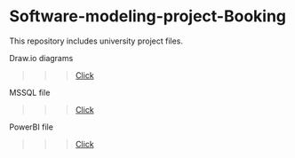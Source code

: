 # Software-modeling-project-Booking
This repository includes university project files.

Draw.io diagrams

>>> [Click](https://github.com/GeorgiPesh/Software-modeling-project-Booking/tree/main/Diagrams)

MSSQL file

>>> [Click](https://github.com/GeorgiPesh/Software-modeling-project-Booking/tree/main/Database)

PowerBI file

>>> [Click](https://github.com/GeorgiPesh/Software-modeling-project-Booking/tree/main/PowerBIVisualization)
